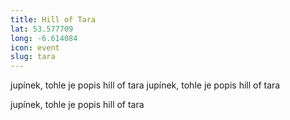 ```yaml
---
title: Hill of Tara
lat: 53.577709
long: -6.614084
icon: event
slug: tara
---
```

jupínek, tohle je popis hill of tara
jupínek, tohle je popis hill of tara

jupínek, tohle je popis hill of tara